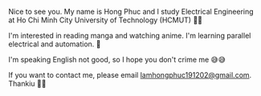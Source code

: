 Nice to see you. My name is Hong Phuc and I study Electrical Engineering at Ho Chi Minh City University of Technology (HCMUT) 👋👋 

I'm interested in reading manga and watching anime. I'm learning parallel electrical and automation. 🌱

I'm speaking English not good, so I hope you don't crime me 😅😅

If you want to contact me, please email lamhongphuc191202@gmail.com. Thankiu 🥰🥰


<!---
Thunderstom1912/Thunderstom1912 is a ✨ special ✨ repository because its `README.md` (this file) appears on your GitHub profile.
You can click the Preview link to take a look at your changes.
--->

